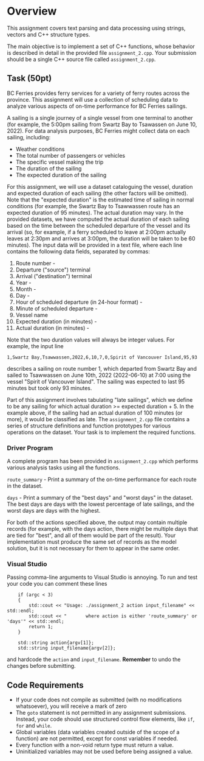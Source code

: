 # Overview
This assignment covers text parsing and data processing using strings, vectors and C++ structure types.

The main objective is to implement a set of C++ functions, whose behavior is described in detail in the provided file `assignment_2.cpp`. Your submission should be a single C++ source file called `assignment_2.cpp`.

## Task (50pt)
BC Ferries provides ferry services for a variety of ferry routes across the province. This assignment will use a collection of scheduling data to analyze various aspects of on-time performance for BC Ferries sailings.

A sailing is a single journey of a single vessel from one terminal to another (for example, the 5:00pm sailing from Swartz Bay to Tsawassen on June 10, 2022). For data analysis purposes, BC Ferries might collect data on each sailing, including:

- Weather conditions
- The total number of passengers or vehicles
- The specific vessel making the trip
- The duration of the sailing
- The expected duration of the sailing

For this assignment, we will use a dataset cataloguing the vessel, duration and expected duration of
each sailing (the other factors will be omitted). Note that the "expected duration" is the estimated
time of sailing in normal conditions (for example, the Swartz Bay to Tsawwassen route has an
expected duration of 95 minutes).
The actual duration may vary.
In the provided datasets, we have computed the actual duration of each sailing based on the time between the scheduled departure of the vessel and its arrival (so, for example, if a ferry scheduled to leave at 2:00pm actually leaves
at 2:30pm and arrives at 3:00pm, the duration will be taken to be 60 minutes).
The input data will be provided in a text file, where each line contains the following data fields,
separated by commas:

1. Route number -
2. Departure ("source") terminal
3. Arrival ("destination") terminal
4. Year -
5. Month -
6. Day -
7. Hour of scheduled departure (in 24-hour format) -
8. Minute of scheduled departure -
9. Vessel name
10. Expected duration (in minutes) -
11. Actual duration (in minutes) -

Note that the two duration values will always be integer values.
For example, the input line
```
1,Swartz Bay,Tsawwassen,2022,6,10,7,0,Spirit of Vancouver Island,95,93
```
describes a sailing on route number 1, which departed from Swartz Bay and sailed to Tsawwassen
on June 10th, 2022 (2022-06-10) at 7:00 using the vessel "Spirit of Vancouver Island". The sailing
was expected to last 95 minutes but took only 93 minutes.

Part of this assignment involves tabulating "late sailings", which we define to be any sailing for
which actual duration >= expected duration + 5.
In the example above, if the sailing had an actual duration of 100 minutes (or more), it would be
classified as late.
The `assignment_2.cpp` file contains a series of structure definitions and function prototypes for
various operations on the dataset. Your task is to implement the required functions.

### Driver Program
A complete program has been provided in `assignment_2.cpp` which performs various analysis tasks
using all the functions.

`route_summary` - Print a summary of the on-time performance for each route in the dataset.

`days` - Print a summary of the "best days" and "worst days" in the dataset. The best days
are days with the lowest percentage of late sailings, and the worst days are days with the
highest.

For both of the actions specified above, the output may contain multiple records (for example, with the days action, there might be multiple days that are tied for "best", and all of them would be part of the result). Your
implementation must produce the same set of records as the model solution, but it is not necessary
for them to appear in the same order.

### Visual Studio
Passing comma-line arguments to Visual Studio is annoying. To run and test your code you can comment these lines
```
    if (argc < 3)
    {
        std::cout << "Usage: ./assignment_2 action input_filename" << std::endl;
        std::cout << "       where action is either 'route_summary' or 'days'" << std::endl;
        return 1;
    }

    std::string action{argv[1]};
    std::string input_filename{argv[2]};
```
and hardcode the `action` and `input_filename`. **Remember** to undo the changes before submitting.


## Code Requirements

- If your code does not compile as submitted (with no modifications
whatsoever), you will receive a mark of zero
- The `goto` statement is not permitted in any assignment submissions. Instead, your code
should use structured control flow elements, like `if`, `for` and `while`.
- Global variables (data variables created outside of the scope of a function) are not permitted, except for const variables if needed.
- Every function with a non-void return type must return a value.
- Uninitialized variables may not be used before being assigned a value.
